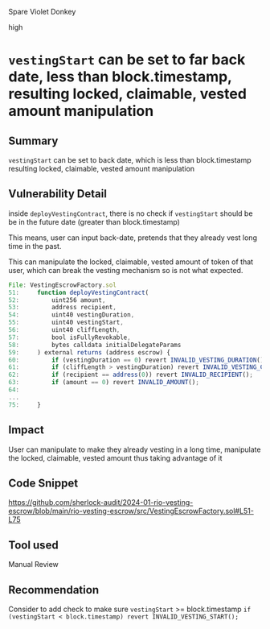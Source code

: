 Spare Violet Donkey

high

# `vestingStart` can be set to far back date, less than block.timestamp, resulting locked, claimable, vested amount manipulation

## Summary

`vestingStart` can be set to back date, which is less than block.timestamp resulting locked, claimable, vested amount manipulation

## Vulnerability Detail

inside `deployVestingContract`, there is no check if `vestingStart` should be be in the future date (greater than block.timestamp)

This means, user can input back-date, pretends that they already vest long time in the past.

This can manipulate the locked, claimable, vested amount of token of that user, which can break the vesting mechanism so is not what expected.

```js
File: VestingEscrowFactory.sol
51:     function deployVestingContract(
52:         uint256 amount,
53:         address recipient,
54:         uint40 vestingDuration,
55:         uint40 vestingStart,
56:         uint40 cliffLength,
57:         bool isFullyRevokable,
58:         bytes calldata initialDelegateParams
59:     ) external returns (address escrow) {
60:         if (vestingDuration == 0) revert INVALID_VESTING_DURATION();
61:         if (cliffLength > vestingDuration) revert INVALID_VESTING_CLIFF();
62:         if (recipient == address(0)) revert INVALID_RECIPIENT();
63:         if (amount == 0) revert INVALID_AMOUNT();
64:
...
75:     }
```

## Impact

User can manipulate to make they already vesting in a long time, manipulate the locked, claimable, vested amount thus taking advantage of it

## Code Snippet

https://github.com/sherlock-audit/2024-01-rio-vesting-escrow/blob/main/rio-vesting-escrow/src/VestingEscrowFactory.sol#L51-L75

## Tool used

Manual Review

## Recommendation

Consider to add check to make sure `vestingStart` >= block.timestamp
`if (vestingStart < block.timestamp) revert INVALID_VESTING_START();`